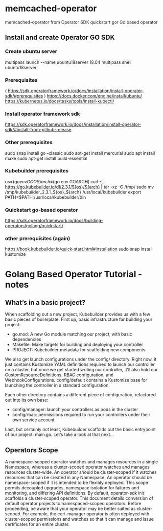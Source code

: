 # memcached-operator
memcached-operator from Operator SDK quickstart gor Go based operator

## Install and create Operator GO SDK

### Create ubuntu server
multipass launch --name ubuntu18server 18.04
multipass shell ubuntu18server

### Prerequisites
( https://sdk.operatorframework.io/docs/installation/install-operator-sdk/#prerequisites )
https://docs.docker.com/engine/install/ubuntu/
https://kubernetes.io/docs/tasks/tools/install-kubectl/

### Install operator framework sdk
https://sdk.operatorframework.io/docs/installation/install-operator-sdk/#install-from-github-release

### Other prerequisites
sudo snap install go –classic
sudo apt-get install mercurial
sudo apt install make
sudo apt-get install build-essential

### Kubebuilder prerequisites
os=$(go env GOOS)
arch=$(go env GOARCH)
curl -L https://go.kubebuilder.io/dl/2.3.1/${os}/${arch} | tar -xz -C /tmp/
sudo mv /tmp/kubebuilder_2.3.1_${os}_${arch} /usr/local/kubebuilder
export PATH=$PATH:/usr/local/kubebuilder/bin

### Quickstart go-based operator
https://sdk.operatorframework.io/docs/building-operators/golang/quickstart/

### other prerequisites (again)
https://book.kubebuilder.io/quick-start.html#installation
sudo snap install kustomize

# Golang Based Operator Tutorial - notes

## What’s in a basic project?

When scaffolding out a new project, Kubebuilder provides us with a few basic pieces of boilerplate.
First up, basic infrastructure for building your project:
- go.mod: A new Go module matching our project, with basic dependencies
- Makefile: Make targets for building and deploying your controller
- PROJECT: Kubebuilder metadata for scaffolding new components

We also get launch configurations under the config/ directory. Right now, it just contains Kustomize YAML definitions required to launch our controller on a cluster, but once we get started writing our controller, it’ll also hold our CustomResourceDefinitions, RBAC configuration, and WebhookConfigurations.
config/default contains a Kustomize base for launching the controller in a standard configuration.

Each other directory contains a different piece of configuration, refactored out into its own base:
- config/manager: launch your controllers as pods in the cluster
- config/rbac: permissions required to run your controllers under their own service account

Last, but certainly not least, Kubebuilder scaffolds out the basic entrypoint of our project: main.go. Let’s take a look at that next...

## Operators Scope

A namespace-scoped operator watches and manages resources in a single Namespace, whereas a cluster-scoped operator watches and manages resources cluster-wide.
An operator should be cluster-scoped if it watches resources that can be created in any Namespace. An operator should be namespace-scoped if it is intended to be flexibly deployed. This scope permits decoupled upgrades, namespace isolation for failures and monitoring, and differing API definitions.
By default, operator-sdk init scaffolds a cluster-scoped operator. This document details conversion of default operator projects to namespaced-scoped operators. Before proceeding, be aware that your operator may be better suited as cluster-scoped. For example, the cert-manager operator is often deployed with cluster-scoped permissions and watches so that it can manage and issue certificates for an entire cluster.
